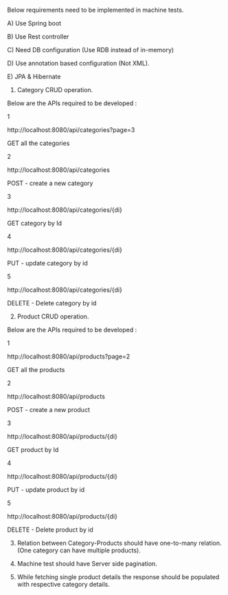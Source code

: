 Below requirements need to be implemented in machine tests.


A) Use Spring boot

B) Use Rest controller

C) Need DB configuration (Use RDB instead of in-memory)

D) Use annotation based configuration (Not XML).

E) JPA & Hibernate

 

1) Category CRUD operation.

 

Below are the APIs required to be developed :

 

1

http://localhost:8080/api/categories?page=3

GET all the categories

2

http://localhost:8080/api/categories

POST - create a new category

3

http://localhost:8080/api/categories/{di}

GET category by Id

4

http://localhost:8080/api/categories/{di}

PUT - update category by id

5

http://localhost:8080/api/categories/{di}

DELETE - Delete category by id

 

 

2) Product CRUD operation.

 

Below are the APIs required to be developed :

 

1

http://localhost:8080/api/products?page=2

GET all the products

2

http://localhost:8080/api/products

POST - create a new product

3

http://localhost:8080/api/products/{di}

GET product by Id

4

http://localhost:8080/api/products/{di}

PUT - update product by id

5

http://localhost:8080/api/products/{di}

DELETE - Delete product by id

 

 

3) Relation between Category-Products should have one-to-many relation. (One category can have multiple products).

4) Machine test should have Server side pagination.

5) While fetching single product details the response should be populated with respective category details.
